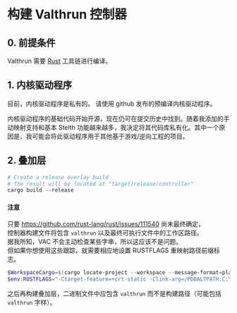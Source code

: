 # 构建 Valthrun 控制器
## 0. 前提条件
Valthrun 需要 [Rust](https://www.rust-lang.org/learn/get-started) 工具链进行编译。

## 1. 内核驱动程序
目前，内核驱动程序是私有的。 
请使用 github 发布的预编译内核驱动程序。
  
内核驱动程序的基础代码开始开源，现在仍可在提交历史中找到。随着我添加的手动映射支持和基本 Stelth 功能越来越多，我决定将其代码库私有化。其中一个原因是，我可能会将此驱动程序用于其他基于游戏/逆向工程的项目。
  
## 2. 叠加层
```ps1
# Create a release overlay build
# The result will be located at "target/release/controller"
cargo build --release
```
    
#### 注意  
只要 https://github.com/rust-lang/rust/issues/111540 尚未最终确定，    
控制器构建文件将包含 `valthrun` 以及最终可执行文件中的工作区路径。   
据我所知，VAC 不会主动检查某些字串，所以这应该不是问题。  
但如果你想使用这些跟踪，就需要相应地设置 RUSTFLAGS 重映射路径前缀标志。
```ps1
$WorkspaceCargo=$(cargo locate-project --workspace --message-format=plain)
$env:RUSTFLAGS="-Ctarget-feature=+crt-static -Clink-arg=/PDBALTPATH:C:\build\application.pdb --remap-path-prefix=$($WorkspaceCargo.TrimEnd("Cargo.toml"))=[src] --remap-path-prefix=$env:CARGO_HOME\registry\src\=[crates.io]"
```
之后再构建叠加层，二进制文件中应包含 `valthrun` 而不是构建路径（可能包括 `valthrun` 字样）。